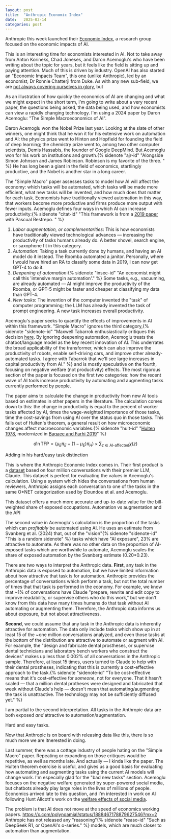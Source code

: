 ```yaml
---
layout: post
title:  "Anthropic Economic Index"
date:   2025-02-14
categories: post
---
```


Anthropic this week launched their [Economic Index](https://www.anthropic.com/news/the-anthropic-economic-index), a research group focused on the economic impacts of AI. 

This is an interesting time for economists interested in AI. Not to take away from Anton Korineks, Chad Joneses, and Daron Acemoglu's who have been writing about the topic for years, but it feels like the field is sitting up and paying attention. Much of this is driven by industry. OpenAI has also started an "Economic Impacts Team", this one (unlike Anthropic), led by an economist, Dr Ronnie Chatterji from Duke. As with any new sub-field, we are [not always covering ourselves in glory](https://x.com/connoraxiotes/status/1889407109080515037), but 

As an illustration of how quickly the economics of AI are changing and what we might expect in the short term, I'm going to write about a very recent paper, the questions being asked, the data being used, and how economists can view a rapidly changing technology. I'm using a 2024 paper by Daron Acemoglu: "The Simple Macroeconomics of AI". 

Daron Acemoglu won the Nobel Prize last year. Looking at the slate of other winners, one might think that he won it for his extensive work on automation and AI: the physics prize went to Hinton and Hopfield for founding the field of deep learning; the chemistry prize went to, among two other computer scientists, Demis Hassabis, the founder of Google DeepMind. But Acemoglu won for his work on institutions and growth.{% sidenote "ajr-id" "Alongside Simon Johnson and James Robinson. Robinson is my favorite of the three. " %} He has long been a giant in the field of economics, startlingly productive, and the Nobel is another star in a long career. 

The "Simple Macro" paper assesses tasks to model how AI will affect the economy: which tasks will be automated, which tasks will be made more efficient, what new tasks will be invented, and how much does that matter for each task. Economists have traditionally viewed automation in this way, that workers become more productive and firms produce more output with fewer inputs. Acemoglu defines four ways in which AI can increase productivity:{% sidenote "citat-id" "This framework is from a [2019 paper](https://www.nber.org/system/files/working_papers/w24196/w24196.pdf) with Pascual Restrepo. " %} 

1. *Labor augmentation, or complementarities*: This is how economists have traditionally viewed technological advances — increasing the productivity of tasks humans already do. A better shovel, search engine, or saxophone fit in this category.
2. *Automation*: Taking a task currently done by humans, and having an AI model do it instead. The Roomba automated a janitor. Personally, where I would have hired an RA to classify some data in 2019, I can now get GPT-4 to do it.
3. *Deepening of automation*:{% sidenote "insec-id" "An economist might call this 'intensive margin automation'." %} Some tasks, e.g., vacuuming, are already automated — AI might improve the productivity of the Roomba, or GPT-5 might be faster and cheaper at classifying my data than GPT-4. 
4. *New tasks*: The invention of the computer invented the "task" of computer programming; the LLM has already invented the task of prompt engineering. A new task increases overall productivity. 

Acemoglu's paper seeks to quantify the effects of improvements in AI within this framework. "Simple Macro" ignores the third category,{% sidenote "sidenote-id" "Maxwell Tabarrok enthusiastically critiques this decision [here](https://www.maximum-progress.com/p/contra-acemoglu-on-ai). By ignoring deepening automation, Acemoglu treats the chatbot/language model as the key recent innovation of AI. This underrates the broad applicability of the transformer, which can also improve the productivity of robots, enable self-driving cars, and improve other already-automated tasks. I agree with Tabarrok that we'll see large increases in capital productivity from AI." %} and is mostly speculative on the fourth, focusing on negative welfare (not productivity) effects. The most rigorous section of the paper is focused on the first two categories: how the recent wave of AI tools increase productivity by automating and augmenting tasks currently performed by people. 

The paper aims to calculate the change in productivity from new AI tools based on estimates in other papers in the literature. The calculation comes down to this: the change in productivity is equal to the percent of worker tasks affected by AI, times the wage-weighted importance of those tasks, time the cost-savings from using AI over the status quo in those tasks. This falls out of Hulten's theorem, a general result on how microeconomic changes affect macroeconomic variables.{% sidenote "hult-id" "[Hulten 1978](https://gwern.net/doc/economics/1978-hulten.pdf), modernized in [Baqaee and Farhi 2019](https://scholar.harvard.edu/files/farhi/files/beyond_hulten_draft.pdf)" %}


$$d \ln \text{TFP} = (\mu_E \pi_E + (1 - \mu_E) \pi_H) \times \sum_{z \in \text{AI-affected}} \chi(z)$$

Adding in his hard/easy task distinction


This is where the Anthropic Economic Index comes in. Their first product is a [dataset]() based on four million conversations with their premier LLM, Claude. This dataset is perfect for evaluating the values in Acemoglu's calculation. Using a system which hides the conversations from human reviewers, Anthropic assigns each conversation to one of the tasks in the same O*NET categorization used by Eloundou et al. and Acemoglu. 

This dataset offers a much more accurate and up-to-date value for the bill-weighted share of exposed occupations. 
Automation vs augmentation and the API

The second value in Acemoglu's calculation is the proportion of the tasks which can *profitably* be automated using AI. He uses an estimate from Svanberg et al. (2024) that, out of the "vision"{% sidenote "sidenote-id" "This is a random sidenote" %} tasks which have "AI exposure", 23% are attractive to automate. As there was no other data on the proportion of AI-exposed tasks which are worthwhile to automate, Acemoglu scales the share of exposed automation by the Svanberg estimate (0.20*0.23). 

There are two ways to interpret the Anthropic data. **First**, any task in the Anthropic data is exposed to automation, but we have limited information about how attractive that task is for automation. Anthropic provides the percentage of conversations which perform a task, but not the total number of times that that task is performed in the economy. For example, we know that ~1% of conversations have Claude "prepare, rewrite and edit copy to improve readability, or supervise others who do this work," but we don't know from this data how many times humans do that task without AI automating or augmenting them. Therefore, the Anthropic data informs us about exposure, but not about attractiveness.

**Second**, we could assume that any task in the Anthropic data is inherently attractive for automation. The data only include tasks which show up in at least 15 of the ~one million conversations analyzed, and even those tasks at the bottom of the distribution are attractive to automate or augment with AI. For example, the "design and fabricate dental prostheses, or supervise dental technicians and laboratory bench workers who construct the devices" makes up less than 0.002% of all conversations in the Anthropic sample. Therefore, at least 15 times, users turned to Claude to help with their dental prostheses, indicating that this is currently a cost-effective approach to the task.{% sidenote "sidenote-id" "To be cost-effective means that it's cost-effective for *someone*, not for everyone. That it hasn't scaled — that a million dental protheses were designed and fabricated that week without Claude's help — doesn't mean that automating/augmenting the task is unattractive. The technology may not be sufficiently diffused yet." %} 

I am partial to the second interpretation. All tasks in the Anthropic data are both exposed *and* attractive to automation/augmentation. 


Hard and easy tasks.

Now that Anthropic is on board with releasing data like this, there is so much more we are itnerested in doing.

Last summer, there was a cottage industry of people hating on the "Simple Macro" paper. Repeating or expanding on those critiques would be repetitive, as well as months late. And actually — I kinda like the paper. The Hulten theorem exercise is useful, and gives us a good basis for evaluating how automating and augmenting tasks using the current AI models will change work. I'm especially glad for the "bad new tasks" section. Acemoglu focuses on the negative welfare generated by super-powered social media, but chatbots already play large roles in the lives of millions of people. Economics arrived late to this question, and I'm interested in work on AI following Hunt Allcott's work on the [welfare effects of social media](https://web.stanford.edu/~gentzkow/research/facebook.pdf). 

The problem is that AI does not move at the speed of economics working papers. 
https://x.com/polynoamial/status/1888467178879627546?mx=2
Anthropic has not released any "reasoning"{% sidenote "reaso-id" "Such as DeepSeek R1, or OpenAI's o-series." %} models, which are much closer to automation than augmentation.




